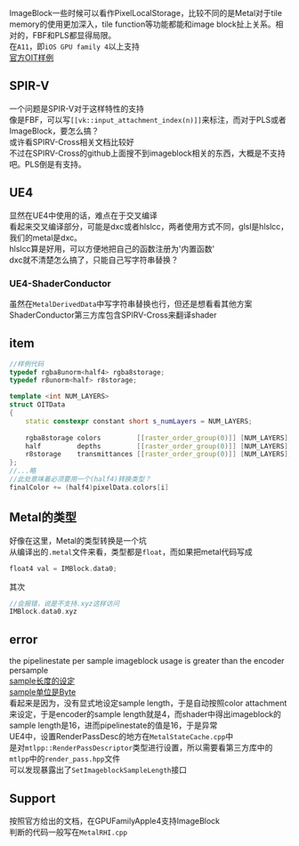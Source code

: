ImageBlock一些时候可以看作PixelLocalStorage，比较不同的是Metal对于tile memory的使用更加深入，tile function等功能都能和image block扯上关系。相对的，FBF和PLS都显得局限。  
在`A11`，即`iOS GPU family 4`以上支持  
[官方OIT样例](https://developer.apple.com/sample-code/metal/Order-Independent-Transparency-with-Imageblocks.zip)   
## SPIR-V
一个问题是SPIR-V对于这样特性的支持  
像是FBF，可以写`[[vk::input_attachment_index(n)]]`来标注，而对于PLS或者ImageBlock，要怎么搞？  
或许看SPIRV-Cross相关文档比较好  
不过在SPIRV-Cross的github上面搜不到imageblock相关的东西，大概是不支持吧。PLS倒是有支持。

## UE4
显然在UE4中使用的话，难点在于交叉编译  
看起来交叉编译部分，可能是dxc或者hlslcc，两者使用方式不同，glsl是hlslcc，我们的metal是dxc。  
hlslcc算是好用，可以方便地把自己的函数注册为'内置函数'  
dxc就不清楚怎么搞了，只能自己写字符串替换？  
### UE4-ShaderConductor
虽然在`MetalDerivedData`中写字符串替换也行，但还是想看看其他方案  
ShaderConductor第三方库包含SPIRV-Cross来翻译shader
## item
```cpp
//样例代码
typedef rgba8unorm<half4> rgba8storage;
typedef r8unorm<half> r8storage;

template <int NUM_LAYERS>
struct OITData
{
    static constexpr constant short s_numLayers = NUM_LAYERS;
    
    rgba8storage colors         [[raster_order_group(0)]] [NUM_LAYERS];
    half         depths         [[raster_order_group(0)]] [NUM_LAYERS];
    r8storage    transmittances [[raster_order_group(0)]] [NUM_LAYERS];
};
//...略
//此处意味着必须要用一个(half4)转换类型？
finalColor += (half4)pixelData.colors[i]
```  
## Metal的类型
好像在这里，Metal的类型转换是一个坑  
从编译出的`.metal`文件来看，类型都是`float`，而如果把metal代码写成  
```cpp
float4 val = IMBlock.data0;
```  
其次  
```cpp
//会报错，说是不支持.xyz这样访问
IMBlock.data0.xyz
```
## error
the pipelinestate per sample imageblock usage is greater than the encoder persample  
[sample长度的设定](https://developer.apple.com/documentation/metal/mtlrenderpassdescriptor/2928281-imageblocksamplelength)  
[sample单位是Byte](https://developer.apple.com/documentation/metal/mtlrenderpipelinestate/2928215-imageblocksamplelength)  
看起来是因为，没有显式地设定sample length，于是自动按照color attachment来设定，于是encoder的sample length就是4，而shader中得出imageblock的sample length是16，进而pipelinestate的值是16，于是异常  
UE4中，设置RenderPassDesc的地方在`MetalStateCache.cpp`中  
是对`mtlpp::RenderPassDescriptor`类型进行设置，所以需要看第三方库中的`mtlpp`中的`render_pass.hpp`文件  
可以发现暴露出了`SetImageblockSampleLength`接口
## Support
按照官方给出的文档，在GPUFamilyApple4支持ImageBlock  
判断的代码一般写在`MetalRHI.cpp`
## 